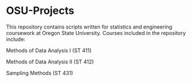 # OSU-Projects
This repository contains scripts written for statistics and engineering coursework at Oregon State University. Courses included in the repository include:

Methods of Data Analysis I (ST 411) 

Methods of Data Analysis II (ST 412)

Sampling Methods (ST 431)
